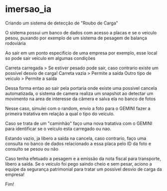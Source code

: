 # imersao_ia




Criando um sistema de detecção de "Roubo de Carga"

O sistema possui um banco de dados com acesso a placas e se o veiculo pesou, puxando por exemplo de um sistema de pesagem de balança rodoviária

Ao sair em um ponto especificio de uma empresa por exemplo, esse local so pode sair veiculo em algumas condições


Carreta carregada     > Se estiver pesado pode sair, caso contrario existe um possível desvio de carga!
Carreta vazia         > Permite a saída
Outro tipo de veiculo > Permite a saída

Dessa forma entao ao sair pela portaria onde existe uma possivel cancela automatizada, o sistema de camera realiza um snapshot ao detectar um movimento na area de interesse da câmera e salva ela no banco de fotos

Nesse caso, simulei com o random, envio a foto para o GEMINI fazer a primeira tratativa em relação a qual o tipo do veículo.

Caso se trata de um "caminhão" faço uma nova tratativa com o GEMINI para identificar se o veículo esta carregado ou nao.

Estando vazio, ja libero a saída na cancela, caso contrario, faço uma consulta no banco de dados relacionado a essa placa pelo ID da foto e consulto se pesou ou não

Caso tenha efetuado a pesagem e a emissão da nota fiscal para transporte, libero a saída. Se o veículo foi pego saindo cheio e sem pesar, aciono a equipe da segurança patrimonial para tratar um possível desvio de carga da empresa!


Fim!
